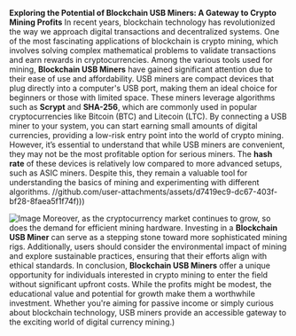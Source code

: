 **Exploring the Potential of Blockchain USB Miners: A Gateway to Crypto Mining Profits**
In recent years, blockchain technology has revolutionized the way we approach digital transactions and decentralized systems. One of the most fascinating applications of blockchain is crypto mining, which involves solving complex mathematical problems to validate transactions and earn rewards in cryptocurrencies. Among the various tools used for mining, **Blockchain USB Miners** have gained significant attention due to their ease of use and affordability.
USB miners are compact devices that plug directly into a computer's USB port, making them an ideal choice for beginners or those with limited space. These miners leverage algorithms such as **Scrypt** and **SHA-256**, which are commonly used in popular cryptocurrencies like Bitcoin (BTC) and Litecoin (LTC). By connecting a USB miner to your system, you can start earning small amounts of digital currencies, providing a low-risk entry point into the world of crypto mining.
However, it’s essential to understand that while USB miners are convenient, they may not be the most profitable option for serious miners. The **hash rate** of these devices is relatively low compared to more advanced setups, such as ASIC miners. Despite this, they remain a valuable tool for understanding the basics of mining and experimenting with different algorithms. 
 //github.com/user-attachments/assets/d7419ec9-dc67-403f-bf28-8faea5f1f74f)))

![Image](https://github.com/user-attachments/assets/d7419ec9-dc67-403f-bf28-8faea5f1f74f)
Moreover, as the cryptocurrency market continues to grow, so does the demand for efficient mining hardware. Investing in a **Blockchain USB Miner** can serve as a stepping stone toward more sophisticated mining rigs. Additionally, users should consider the environmental impact of mining and explore sustainable practices, ensuring that their efforts align with ethical standards.
In conclusion, **Blockchain USB Miners** offer a unique opportunity for individuals interested in crypto mining to enter the field without significant upfront costs. While the profits might be modest, the educational value and potential for growth make them a worthwhile investment. Whether you're aiming for passive income or simply curious about blockchain technology, USB miners provide an accessible gateway to the exciting world of digital currency mining.)
